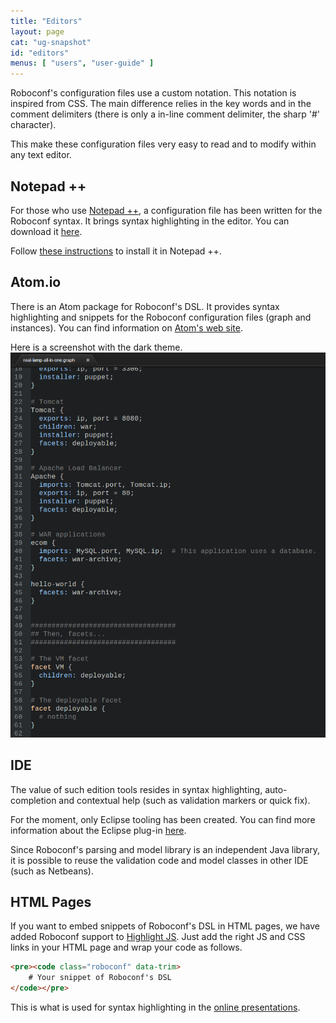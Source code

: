 ```yaml
---
title: "Editors"
layout: page
cat: "ug-snapshot"
id: "editors"
menus: [ "users", "user-guide" ]
---
```


Roboconf's configuration files use a custom notation.
This notation is inspired from CSS. The main difference relies in the key words
and in the comment delimiters (there is only a in-line comment delimiter, the sharp '#'
character).

This make these configuration files very easy to read and to modify within any text editor.


## Notepad ++

For those who use [Notepad ++](http://notepad-plus-plus.org), a configuration file has been written for the Roboconf syntax.
It brings syntax highlighting in the editor. You can download it [here](/resources/downloads/roboconf--npp.xml).

Follow [these instructions](http://sourceforge.net/apps/mediawiki/notepad-plus/index.php?title=User_Defined_Language_Files#How_to_install_user_defined_language_files)
to install it in Notepad ++.


## Atom.io

There is an Atom package for Roboconf's DSL.
It provides syntax highlighting and snippets for the Roboconf configuration files (graph and instances).
You can find information on [Atom's web site](https://atom.io/packages/language-roboconf).

Here is a screenshot with the dark theme.
<img src="/resources/img/atom.io-overview.png" alt="Atom.io overview" class="gs" />


## IDE

The value of such edition tools resides in syntax highlighting, auto-completion and contextual
help (such as validation markers or quick fix).

For the moment, only Eclipse tooling has been created.
You can find more information about the Eclipse plug-in [here](eclipse-plugin.html).

Since Roboconf's parsing and model library is an independent Java library, it is possible to reuse the
validation code and model classes in other IDE (such as Netbeans).


## HTML Pages

If you want to embed snippets of Roboconf's DSL in HTML pages, we have added Roboconf
support to [Highlight JS](http://highlightjs.org/).
Just add the right JS and CSS links in your HTML page and wrap your code as follows.

```html
<pre><code class="roboconf" data-trim>
	# Your snippet of Roboconf's DSL
</code></pre>
```

This is what is used for syntax highlighting in the [online presentations](reusable-slides.html).

